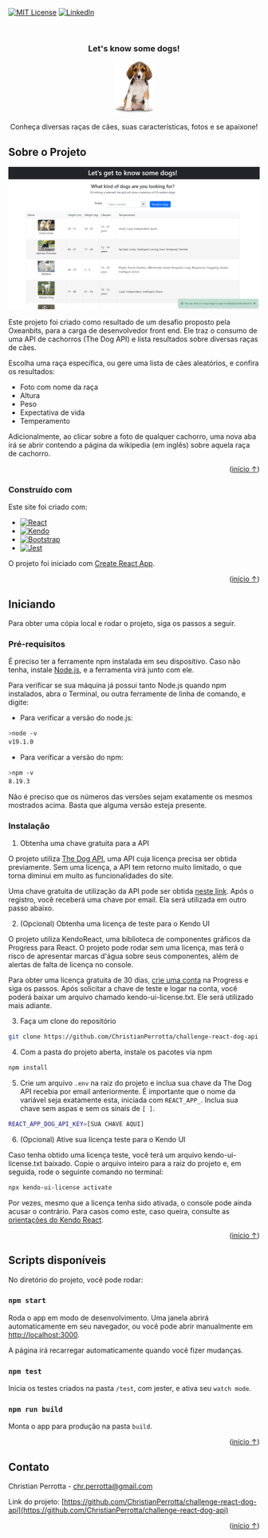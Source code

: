 <a name="readme-top"></a>

<!-- PROJECT SHIELDS -->
[![MIT License][license-shield]][license-url]
[![LinkedIn][linkedin-shield]][linkedin-url]

<br />
<div align="center">
    <h3 align="center">Let's know some dogs!</h3>
    <img src="./src/assets/puppy.png" alt="Logo" width="80">
    <p align="center">
        Conheça diversas raças de cães, suas características, fotos e se apaixone!
    </p>
</div>

## Sobre o Projeto

![Know some dogs Screenshot][project-screenshot]

Este projeto foi criado como resultado de um desafio proposto pela Oxeanbits, para a carga de desenvolvedor front end. Ele traz o consumo de uma API de cachorros (The Dog API) e lista resultados sobre diversas raças de cães.

Escolha uma raça específica, ou gere uma lista de cães aleatórios, e confira os resultados:
* Foto com nome da raça
* Altura
* Peso
* Expectativa de vida
* Temperamento

Adicionalmente, ao clicar sobre a foto de qualquer cachorro, uma nova aba irá se abrir contendo a página da wikipedia (em inglês) sobre aquela raça de cachorro.

<p align="right">(<a href="#readme-top">início ↑</a>)</p>

### Construído com

Este site foi criado com:
* [![React][React.js]][React-url]
* [![Kendo][Kendo]][Kendo-url]
* [![Bootstrap][Bootstrap]][Bootstrap-url]
* [![Jest][Jest]][Jest-url]

O projeto foi iniciado com [Create React App](https://github.com/facebook/create-react-app).

<p align="right">(<a href="#readme-top">início ↑</a>)</p>

## Iniciando

Para obter uma cópia local e rodar o projeto, siga os passos a seguir.

### Pré-requisitos

É preciso ter a ferramente npm instalada em seu dispositivo. Caso não tenha, instale [Node.js](https://nodejs.org/en), e a ferramenta virá junto com ele.

Para verificar se sua máquina já possui tanto Node.js quando npm instalados, abra o Terminal, ou outra ferramente de linha de comando, e digite:

* Para verificar a versão do node.js:
```sh
>node -v
v19.1.0
```

* Para verificar a versão do npm:
```sh
>npm -v
8.19.3
```

Não é preciso que os números das versões sejam exatamente os mesmos mostrados acima. Basta que alguma versão esteja presente.

### Instalação

1. Obtenha uma chave gratuita para a API

O projeto utiliza [The Dog API](https://www.thedogapi.com/), uma API cuja licença precisa ser obtida previamente. Sem uma licença, a API tem retorno muito limitado, o que torna diminui em muito as funcionalidades do site.

Uma chave gratuita de utilização da API pode ser obtida [neste link](https://www.thedogapi.com/signup). Após o registro, você receberá uma chave por email. Ela será utilizada em outro passo abaixo.

2. (Opcional) Obtenha uma licença de teste para o Kendo UI

O projeto utiliza KendoReact, uma biblioteca de componentes gráficos da Progress para React. O projeto pode rodar sem uma licença, mas terá o risco de apresentar marcas d'água sobre seus componentes, além de alertas de falta de licença no console.

Para obter uma licença gratuita de 30 dias, [crie uma conta](https://www.telerik.com/try/kendo-react-ui) na Progress e siga os passos. Após solicitar a chave de teste e logar na conta, você poderá baixar um arquivo chamado kendo-ui-license.txt. Ele será utilizado mais adiante.

3. Faça um clone do repositório
```sh
git clone https://github.com/ChristianPerrotta/challenge-react-dog-api.git
```

4. Com a pasta do projeto aberta, instale os pacotes via npm
```sh
npm install
```

5. Crie um arquivo `.env` na raiz do projeto e inclua sua chave da The Dog API recebia por email anteriormente. É importante que o nome da variável seja exatamente esta, iniciada com `REACT_APP_`. Inclua sua chave sem aspas e sem os sinais de  `[ ]`.
```sh
REACT_APP_DOG_API_KEY=[SUA CHAVE AQUI]
```

6. (Opcional) Ative sua licença teste para o Kendo UI

Caso tenha obtido uma licença teste, você terá um arquivo kendo-ui-license.txt baixado. Copie o arquivo inteiro para a raiz do projeto e, em seguida, rode o seguinte comando no terminal:
```sh
npx kendo-ui-license activate
```
Por vezes, mesmo que a licença tenha sido ativada, o console pode ainda acusar o contrário. Para casos como este, caso queira, consulte as [orientações do Kendo React](https://www.telerik.com/kendo-react-ui/components/my-license/).

<p align="right">(<a href="#readme-top">início ↑</a>)</p>

## Scripts disponíveis

No diretório do projeto, você pode rodar:

### `npm start`

Roda o app em modo de desenvolvimento. Uma janela abrirá automaticamente em seu navegador, ou você pode abrir manualmente em [http://localhost:3000](http://localhost:3000).

A página irá recarregar automaticamente quando você fizer mudanças.

### `npm test`

Inicia os testes criados na pasta `/test`, com jester, e ativa seu `watch mode`.

### `npm run build`

Monta o app para produção na pasta `build`.

<p align="right">(<a href="#readme-top">início ↑</a>)</p>

## Contato

Christian Perrotta - chr.perrotta@gmail.com

Link do projeto: [https://github.com/ChristianPerrotta/challenge-react-dog-api](https://github.com/ChristianPerrotta/challenge-react-dog-api)

<p align="right">(<a href="#readme-top">início ↑</a>)</p>

<!-- MARKDOWN LINKS & IMAGES -->
[license-shield]: https://img.shields.io/github/license/othneildrew/Best-README-Template.svg?style=for-the-badge
[license-url]: https://github.com/ChristianPerrotta/challenge-react-dog-api/blob/master/LICENSE.txt
[linkedin-shield]: https://img.shields.io/badge/-LinkedIn-black.svg?style=for-the-badge&logo=linkedin&colorB=555
[linkedin-url]: https://www.linkedin.com/in/christian-perrotta-17422b114/
[project-screenshot]: src/assets/project-screenshot.png
[React.js]: https://img.shields.io/badge/React-20232A?style=for-the-badge&logo=react&logoColor=61DAFB
[React-url]: https://reactjs.org/
[Kendo]: https://img.shields.io/badge/Kendo_UI-limegreen?style=for-the-badge&logo=progress&logoColor=white
[Kendo-url]: https://www.telerik.com/kendo-react-ui
[Bootstrap]: https://img.shields.io/badge/Bootstrap-563D7C?style=for-the-badge&logo=bootstrap&logoColor=white
[Bootstrap-url]: https://getbootstrap.com
[Jest]: https://img.shields.io/badge/-jest-%23C21325?style=for-the-badge&logo=jest&logoColor=white
[Jest-url]: https://jestjs.io/pt-BR/